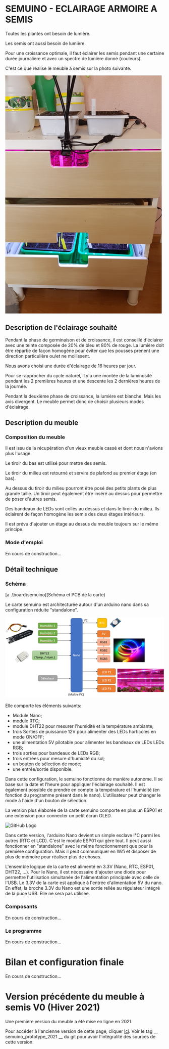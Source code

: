 # SEMUINO - ECLAIRAGE ARMOIRE A SEMIS

Toutes les plantes ont besoin de lumière.

Les semis ont aussi besoin de lumière.

Pour une croissance optimale, il faut éclairer les semis pendant une certaine durée journalière et avec un spectre de lumière donné (couleurs).

C'est ce que réalise le meuble à semis sur la photo suivante.

![GitHub Logo](images/meuble.png)

## Description de l'éclairage souhaité

Pendant la phase de germinaison et de croissance, il est conseillé d'éclairer avec une teinte composée de 20% de bleu et 80% de rouge.
La lumière doit être répartie de façon homogène pour éviter que les pousses prenent une direction particulière ou/et ne mollissent.

Nous avons choisi une durée d'éclairage de 16 heures par jour.

Pour se rapprocher du cycle naturel, il y'a une montée de la luminosité pendant les 2 premières heures et une descente les 2 dernières heures de la journée.

Pendant la deuxième phase de croissance, la lumière est blanche. Mais les avis divergent. Le meuble permet donc de choisir plusieurs modes d'éclairage.

## Description du meuble

### Composition du meuble

Il est issu de la récupération d'un vieux meuble cassé et dont nous n'avions plus l'usage. 

Le tiroir du bas est utilisé pour mettre des semis.

Le tiroir du milieu est retourné et servira de plafond au premier étage (en bas).

Au dessus du tiroir du milieu pourront être posé des petits plants de plus grande taille. Un tiroir peut également être inséré au dessus pour permettre de poser d'autres semis.

Des bandeaux de LEDs sont collés au dessus et dans le tiroir du milieu. Ils éclairent de façon homogène les semis des deux étages intérieurs.

Il est prévu d'ajouter un étage au dessus du meuble toujours sur le même principe.

### Mode d'emploi

En cours de construction...
 
## Détail technique

### Schéma

[a .\board\semuino](Schéma et PCB de la carte)

Le carte semuino est architecturée autour d'un arduino nano dans sa configuration réduite "standalone".

![GitHub Logo](images/semuino_standalone.png)

Elle comporte les éléments suivants:

- Module Nano;
- module RTC;
- module DHT22 pour mesurer l'humidité et la température ambiante;
- trois Sorties de puissance 12V pour alimenter des LEDs horticoles en mode ON/OFF;
- une alimentation 5V pilotable pour alimenter les bandeaux de LEDs LEDs RGB;
- trois sorties pour bandeaux de LEDs RGB;
- trois entrées pour mesure d'humidité du sol;
- un bouton de sélection de mode;
- une entrée/sortie disponible.

Dans cette configuration, le semuino fonctionne de manière autonome. Il se base sur la date et l'heure pour appliquer l'éclairage souhaité.
Il est également possible de prendre en compte la température et l'humidité (en fonction du programme présent dans le nano).
L'utilisateur peut changer le mode à l'aide d'un bouton de sélection.

La version plus élaborée de la carte semuino comporte en plus un ESP01 et une extension pour connecter un petit écran OLED.

![GitHub Logo](images/semuino_esp01_wifi.png.png)

Dans cette version, l'arduino Nano devient un simple esclave I²C parmi les autres (RTC et LCD). C'est le module ESP01 qui gère tout.
Il peut aussi fonctionner en "standalone" avec le même fonctionnement que pour la première configuration.
Mais il peut communiquer en Wifi et disposer de plus de mémoire pour réaliser plus de choses.

L'ensemble logique de la carte est alimenté en 3.3V (Nano, RTC, ESP01, DHT22, ...). Pour le Nano, il est nécessaire d'ajouter une diode pour permettre l'utilisation simultanée de l'alimentation principale avec celle de l'USB.
Le 3.3V de la carte est appliqué à l'entrée d'alimentation 5V du nano. En effet, la broche 3.3V du Nano est une sortie reliée au régulateur intégré de la puce USB. Elle ne sera pas utilisée.

### Composants

En cours de construction...

### Le programme

En cours de construction...

# Bilan et configuration finale

En cours de construction...

# Version précédente du meuble à semis V0 (Hiver 2021)

Une première version du meuble a été mise en ligne en 2021.

Pour accéder à l'ancienne version de cette page, cliquer [Ici](./readme_v0.md).
Voir le tag __ semuino_prototype_2021 __ du git pour avoir l'intégralité des sources de cette version.


